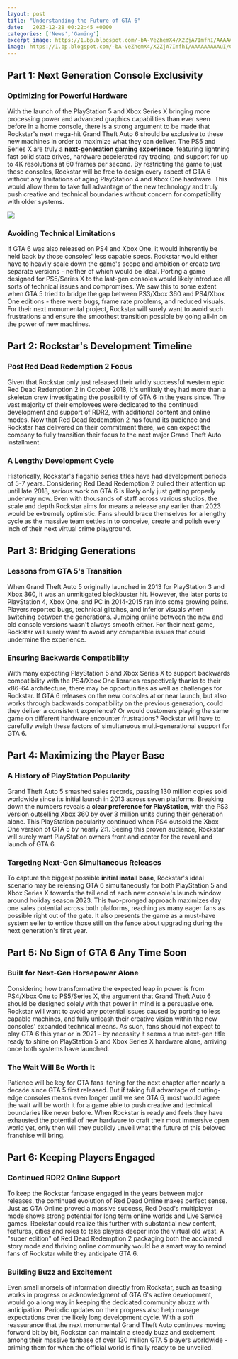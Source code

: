 ```yaml
---
layout: post
title: "Understanding the Future of GTA 6"
date:   2023-12-28 00:22:45 +0000
categories: ['News','Gaming']
excerpt_image: https://1.bp.blogspot.com/-bA-VeZhemX4/X2ZjA7ImfhI/AAAAAAAAAuI/CrxkEIB2X08O5IUwGRpKOWN8B67VHLMNgCLcBGAsYHQ/s1200/GTA%2B6%2BTrailer.jpg
image: https://1.bp.blogspot.com/-bA-VeZhemX4/X2ZjA7ImfhI/AAAAAAAAAuI/CrxkEIB2X08O5IUwGRpKOWN8B67VHLMNgCLcBGAsYHQ/s1200/GTA%2B6%2BTrailer.jpg
---
```


## Part 1: Next Generation Console Exclusivity  
### **Optimizing for Powerful Hardware** 
With the launch of the PlayStation 5 and Xbox Series X bringing more processing power and advanced graphics capabilities than ever seen before in a home console, there is a strong argument to be made that Rockstar's next mega-hit Grand Theft Auto 6 should be exclusive to these new machines in order to maximize what they can deliver. The PS5 and Series X are truly a **next-generation gaming experience**, featuring lightning fast solid state drives, hardware accelerated ray tracing, and support for up to 4K resolutions at 60 frames per second. By restricting the game to just these consoles, Rockstar will be free to design every aspect of GTA 6 without any limitations of aging PlayStation 4 and Xbox One hardware. This would allow them to take full advantage of the new technology and truly push creative and technical boundaries without concern for compatibility with older systems.

![](https://1.bp.blogspot.com/-bA-VeZhemX4/X2ZjA7ImfhI/AAAAAAAAAuI/CrxkEIB2X08O5IUwGRpKOWN8B67VHLMNgCLcBGAsYHQ/s1200/GTA%2B6%2BTrailer.jpg)
### **Avoiding Technical Limitations**
If GTA 6 was also released on PS4 and Xbox One, it would inherently be held back by those consoles' less capable specs. Rockstar would either have to heavily scale down the game's scope and ambition or create two separate versions - neither of which would be ideal. Porting a game designed for PS5/Series X to the last-gen consoles would likely introduce all sorts of technical issues and compromises. We saw this to some extent when GTA 5 tried to bridge the gap between PS3/Xbox 360 and PS4/Xbox One editions - there were bugs, frame rate problems, and reduced visuals. For their next monumental project, Rockstar will surely want to avoid such frustrations and ensure the smoothest transition possible by going all-in on the power of new machines.
## Part 2: Rockstar's Development Timeline
### **Post Red Dead Redemption 2 Focus**
Given that Rockstar only just released their wildly successful western epic Red Dead Redemption 2 in October 2018, it's unlikely they had more than a skeleton crew investigating the possibility of GTA 6 in the years since. The vast majority of their employees were dedicated to the continued development and support of RDR2, with additional content and online modes. Now that Red Dead Redemption 2 has found its audience and Rockstar has delivered on their commitment there, we can expect the company to fully transition their focus to the next major Grand Theft Auto installment. 
### **A Lengthy Development Cycle** 
Historically, Rockstar's flagship series titles have had development periods of 5-7 years. Considering Red Dead Redemption 2 pulled their attention up until late 2018, serious work on GTA 6 is likely only just getting properly underway now. Even with thousands of staff across various studios, the scale and depth Rockstar aims for means a release any earlier than 2023 would be extremely optimistic. Fans should brace themselves for a lengthy cycle as the massive team settles in to conceive, create and polish every inch of their next virtual crime playground.
## Part 3: Bridging Generations  
### **Lessons from GTA 5's Transition**
When Grand Theft Auto 5 originally launched in 2013 for PlayStation 3 and Xbox 360, it was an unmitigated blockbuster hit. However, the later ports to PlayStation 4, Xbox One, and PC in 2014-2015 ran into some growing pains. Players reported bugs, technical glitches, and inferior visuals when switching between the generations. Jumping online between the new and old console versions wasn't always smooth either. For their next game, Rockstar will surely want to avoid any comparable issues that could undermine the experience.  
### **Ensuring Backwards Compatibility** 
With many expecting PlayStation 5 and Xbox Series X to support backwards compatibility with the PS4/Xbox One libraries respectively thanks to their x86-64 architecture, there may be opportunities as well as challenges for Rockstar. If GTA 6 releases on the new consoles at or near launch, but also works through backwards compatibility on the previous generation, could they deliver a consistent experience? Or would customers playing the same game on different hardware encounter frustrations? Rockstar will have to carefully weigh these factors of simultaneous multi-generational support for GTA 6.
## Part 4: Maximizing the Player Base
### **A History of PlayStation Popularity**
Grand Theft Auto 5 smashed sales records, passing 130 million copies sold worldwide since its initial launch in 2013 across seven platforms. Breaking down the numbers reveals a **clear preference for PlayStation**, with the PS3 version outselling Xbox 360 by over 3 million units during their generation alone. This PlayStation popularity continued when PS4 outsold the Xbox One version of GTA 5 by nearly 2:1. Seeing this proven audience, Rockstar will surely want PlayStation owners front and center for the reveal and launch of GTA 6.
### **Targeting Next-Gen Simultaneous Releases**  
To capture the biggest possible **initial install base**, Rockstar's ideal scenario may be releasing GTA 6 simultaneously for both PlayStation 5 and Xbox Series X towards the tail end of each new console's launch window around holiday season 2023. This two-pronged approach maximizes day one sales potential across both platforms, reaching as many eager fans as possible right out of the gate. It also presents the game as a must-have system seller to entice those still on the fence about upgrading during the next generation's first year.
## Part 5: No Sign of GTA 6 Any Time Soon 
### **Built for Next-Gen Horsepower Alone**
Considering how transformative the expected leap in power is from PS4/Xbox One to PS5/Series X, the argument that Grand Theft Auto 6 should be designed solely with that power in mind is a persuasive one. Rockstar will want to avoid any potential issues caused by porting to less capable machines, and fully unleash their creative vision within the new consoles' expanded technical means. As such, fans should not expect to play GTA 6 this year or in 2021 - by necessity it seems a true next-gen title ready to shine on PlayStation 5 and Xbox Series X hardware alone, arriving once both systems have launched.  
### **The Wait Will Be Worth It**
Patience will be key for GTA fans itching for the next chapter after nearly a decade since GTA 5 first released. But if taking full advantage of cutting-edge consoles means even longer until we see GTA 6, most would agree the wait will be worth it for a game able to push creative and technical boundaries like never before. When Rockstar is ready and feels they have exhausted the potential of new hardware to craft their most immersive open world yet, only then will they publicly unveil what the future of this beloved franchise will bring.
## Part 6: Keeping Players Engaged 
### **Continued RDR2 Online Support**
To keep the Rockstar fanbase engaged in the years between major releases, the continued evolution of Red Dead Online makes perfect sense. Just as GTA Online proved a massive success, Red Dead's multiplayer mode shows strong potential for long term online worlds and Live Service games. Rockstar could realize this further with substantial new content, features, cities and roles to take players deeper into the virtual old west. A "super edition" of Red Dead Redemption 2 packaging both the acclaimed story mode and thriving online community would be a smart way to remind fans of Rockstar while they anticipate GTA 6.
### **Building Buzz and Excitement** 
Even small morsels of information directly from Rockstar, such as teasing works in progress or acknowledgment of GTA 6's active development, would go a long way in keeping the dedicated community abuzz with anticipation. Periodic updates on their progress also help manage expectations over the likely long development cycle. With a soft reassurance that the next monumental Grand Theft Auto continues moving forward bit by bit, Rockstar can maintain a steady buzz and excitement among their massive fanbase of over 130 million GTA 5 players worldwide - priming them for when the official world is finally ready to be unveiled.
